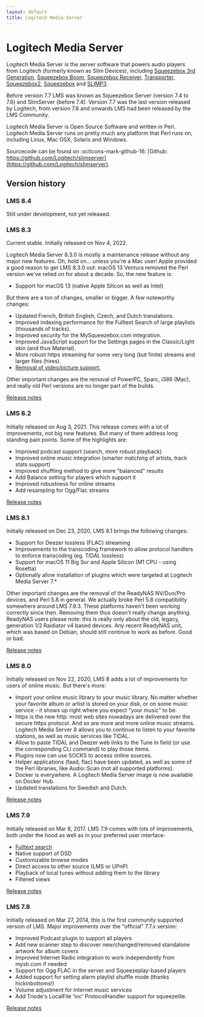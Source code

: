 ```yaml
---
layout: default
title: Logitech Media Server
---
```


# Logitech Media Server

Logitech Media Server is the server software that powers audio players from Logitech (formerly known as Slim Devices), including [Squeezebox 3rd Generation](../players-and-controllers/squeezebox-classic.md), [Squeezebox Boom](../players-and-controllers/squeezebox-boom.md), [Squeezebox Receiver](../players-and-controllers/squeezebox-receiver.md), [Transporter](../players-and-controllers/transporter.md), [Squeezebox2](../players-and-controllers/squeezebox2.md), [Squeezebox](../players-and-controllers/squeezebox1.md) and [SLIMP3](../players-and-controllers/SLIMP3.md).

Before version 7.7 LMS was known as Squeezebox Server (version 7.4 to 7.6) and SlimServer (before 7.4). Version 7.7 was the last version released by Logitech, from version 7.8 and onwards LMS had been released by the LMS Community.

Logitech Media Server is Open Source Software and written in Perl. Logitech Media Server runs on pretty much any platform that Perl runs on, including Linux, Mac OSX, Solaris and Windows.

Sourcecode can be found on :octicons-mark-github-16: [Github: https://github.com/Logitech/slimserver](https://github.com/Logitech/slimserver).

## Version history

### LMS 8.4

Still under development, not yet released.

### LMS 8.3

Current stable. Initially released on Nov 4, 2022.

Logitech Media Server 8.3.0 is mostly a maintenance release without any major new features. Oh, hold on... unless you're a Mac user! Apple provided a good reason to get LMS 8.3.0 out: macOS 13 Ventura removed the Perl version we've relied on for about a decade. So, the new feature is:

- Support for macOS 13 (native Apple Silicon as well as Intel)

But there are a ton of changes, smaller or bigger. A few noteworthy changes:

- Updated French, British English, Czech, and Dutch translations.
- Improved indexing performance for the Fulltext Search of large playlists (thousands of tracks).
- Improved security for the MySqueezebox.com integration.
- Improved JavaScript support for the Settings pages in the Classic/Light skin (and thus Material).
- More robust https streaming for some very long (but finite) streams and larger files (hires).
- [Removal of video/picture support.](https://forums.slimdevices.com/forum/developer-forums/beta/113076-v8-3-0-bye-bye-video-picture-support)

Other important changes are the removal of PowerPC, Sparc, i386 (Mac), and really old Perl versions are no longer part of the builds.

[Release notes](https://forums.slimdevices.com/forum/user-forums/logitech-media-server/113782-logitech-media-server-8-3-0-released)

### LMS 8.2

Initially released on Aug 3, 2021. This release comes with a lot of improvements, not big new features. But many of them address long standing pain points. Some of the highlights are:

- Improved podcast support (search, more robust playback)
- Improved online music integration (smarter matching of artists, track stats support)
- Improved shuffling method to give more "balanced" results
- Add Balance setting for players which support it
- Improved robustness for online streams
- Add resampling for Ogg/Flac streams

[Release notes](https://forums.slimdevices.com/forum/user-forums/logitech-media-server/111679-logitech-media-server-8-2-0-released)

### LMS 8.1

Initially released on Dec 23, 2020, LMS 8.1 brings the following changes:

- Support for Deezer lossless (FLAC) streaming
- Improvements to the transcoding framework to allow protocol handlers to enforce transcoding (eg. TIDAL lossless)
- Support for macOS 11 Big Sur and Apple Silicon (M1 CPU - using Rosetta)
- Optionally allow installation of plugins which were targeted at Logitech Media Server 7.*

Other important changes are the removal of the ReadyNAS NV/Duo/Pro devices, and Perl 5.8 in general. We actually broke Perl 5.8 compatibility somewhere around LMS 7.9.3. These platforms haven't been working correctly since then. Removing them thus doesn't really change anything. ReadyNAS users please note: this is really only about the old, legacy, generation 1/2 Raidiator v4 based devices. Any recent ReadyNAS unit, which was based on Debian, should still continue to work as before. Good or bad.

[Release notes](https://forums.slimdevices.com/forum/user-forums/logitech-media-server/110224-logitech-media-server-8-1-0-released)

### LMS 8.0

Initially released on Nov 22, 2020, LMS 8 adds a lot of improvements for users of online music. But there's more:

- Import your online music library to your music library. No matter whether your favorite album or artist is stored on your disk, or on some music service - it shows up right where you expect "your music" to be.
- https is the new http: most web sites nowadays are delivered over the secure https protocol. And so are more and more online music streams. Logitech Media Server 8 allows you to continue to listen to your favorite stations, as well as music services like TIDAL.
- Allow to paste TIDAL and Deezer web links to the Tune In field (or use the corresponding CLI command) to play those items.
- Plugins now can use SOCKS to access online sources.
- Helper applications (faad, flac) have been updated, as well as some of the Perl libraries, like Audio::Scan (not all supported platforms).
- Docker is everywhere. A Logitech Media Server image is now available on Docker Hub.
- Updated translations for Swedish and Dutch.

[Release notes](https://forums.slimdevices.com/forum/user-forums/logitech-media-server/109995-logitech-media-server-8-0-0-released)

### LMS 7.9

Initially released on Mar 8, 2017. LMS 7.9 comes with lots of improvements, both under the hood as well as in your preferred user interface:

- [Fulltext search](https://forums.slimdevices.com/forum/developer-forums/beta/98887-new-in-7-9-fulltext-search)
- Native support of DSD
- Customizable browse modes
- Direct access to other source (LMS or UPnP)
- Playback of local tunes without adding them to the library
- Filtered views

[Release notes](https://forums.slimdevices.com/forum/user-forums/logitech-media-server/103726-logitech-media-server-7-9-0-is-out)

### LMS 7.8

Initially released on Mar 27, 2014, this is the first community supported version of LMS. Major improvements over the "official" 7.7.x version:

- Improved Podcast plugin to support all players
- Add new scanner step to discover new/changed/removed standalone artwork for album covers
- Improved Internet Radio integration to work independently from mysb.com if needed
- Support for Ogg FLAC in the server and Squeezeplay-based players
- Added support for setting alarm playlist shuffle mode (thanks hickinbottoms!)
- Volume adjustment for internet music services
- Add Triode's LocalFile 'loc' ProtocolHandler support for squeezelite.

[Release notes](https://forums.slimdevices.com/forum/user-forums/logitech-media-server/97738-logitech-media-server-7-8-0-now-available)
